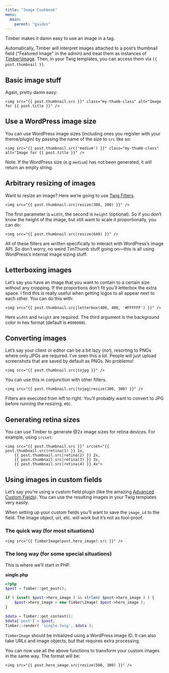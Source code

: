 ```yaml
---
title: "Image Cookbook"
menu:
  main:
    parent: "guides"
---
```


Timber makes it damn easy to use an image in a tag.

Automatically, Timber will interpret images attached to a post’s thumbnail field ("Featured Image" in the admin) and treat them as instances of [Timber\Image](https://timber.github.io/docs/reference/timber-image/). Then, in your Twig templates, you can access them via `{{ post.thumbnail }}`. 

## Basic image stuff

Again, pretty damn easy:

```twig
<img src="{{ post.thumbnail.src }}" class="my-thumb-class" alt="Image for {{ post.title }}" />
```

## Use a WordPress image size

You can use WordPress image sizes (including ones you register with your theme/plugin) by passing the name of the size to `src` like so:

```twig
<img src="{{ post.thumbnail.src('medium') }}" class="my-thumb-class" alt="Image for {{ post.title }}" />
```

Note: If the WordPress size (e.g `medium`) has not been generated, it will return an empty string.

## Arbitrary resizing of images

Want to resize an image? Here we’re going to use [Twig Filters](http://twig.sensiolabs.org/doc/filters/index.html).

```twig
<img src="{{ post.thumbnail.src|resize(300, 200) }}" />
```

The first parameter is `width`, the second is `height` (optional). So if you don’t know the height of the image, but still want to scale it proportionally, you can do:

```twig
<img src="{{ post.thumbnail.src|resize(640) }}" />
```

All of these filters are written specifically to interact with WordPress’s image API. So don’t worry, no weird TimThumb stuff going on—this is all using WordPress’s internal image sizing stuff.

## Letterboxing images

Let’s say you have an image that you want to contain to a certain size without any cropping. If the proportions don’t fit you’ll letterbox the extra space. I find this is really useful when getting logos to all appear next to each other. You can do this with:

```twig
<img src="{{ post.thumbnail.src|letterbox(400, 400, '#FFFFFF') }}" />
```

Here `width` and `height` are required. The third argument is the background color in hex format (default is `#000000`).

## Converting images

Let’s say your client or editor can be a bit lazy (no!), resorting to PNGs where only JPGs are required. I’ve seen this a lot. People will just upload screenshots that are saved by default as PNGs. No problemo!

```twig
<img src="{{ post.thumbnail.src|tojpg }}" />
```

You can use this in conjunction with other filters.

```twig
<img src="{{ post.thumbnail.src|tojpg|resize(300, 300) }}" />
```

Filters are executed from left to right. You’ll probably want to convert to JPG before running the resizing, etc.

## Generating retina sizes

You can use Timber to generate @2x image sizes for retina devices. For example, using `srcset`:

```twig
<img src="{{ post.thumbnail.src }}" srcset="{{ post.thumbnail.src|retina(1) }} 1x,
    {{ post.thumbnail.src|retina(2) }} 2x,
    {{ post.thumbnail.src|retina(3) }} 3x,
    {{ post.thumbnail.src|retina(4) }} 4x">
```

## Using images in custom fields

Let’s say you're using a custom field plugin (like the amazing [Advanced Custom Fields](http://www.advancedcustomfields.com/)). You can use the resulting images in your Twig templates very easily.

When setting up your custom fields you’ll want to save the `image_id` to the field. The image object, url, etc. _will_ work but it’s not as fool-proof.

### The quick way (for most situations)

```twig
<img src="{{ TimberImage(post.hero_image).src }}" />
```

### The long way (for some special situations)

This is where we’ll start in PHP.

**single.php**

```php
<?php
$post = Timber::get_post();

if ( isset( $post->hero_image ) && strlen( $post->hero_image ) ) {
    $post->hero_image = new Timber\Image( $post->hero_image );
}

$data = Timber::get_context();
$data['post'] = $post;
Timber::render( 'single.twig', $data );
```

`TimberImage` should be initialized using a WordPress image ID. It can also take URLs and image objects, but that requires extra processing.

You can now use all the above functions to transform your custom images in the same way. The format will be:

```twig
<img src="{{ post.hero_image.src|resize(500, 300) }}" />
```
